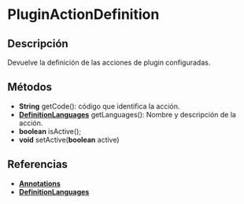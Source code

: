 # PluginActionDefinition

## Descripción

Devuelve la definición de las acciones de plugin configuradas.

## Métodos

- **String** getCode(): código que identifica la acción.
- **[DefinitionLanguages](DefinitionLanguages.md)** getLanguages(): Nombre y descripción de la acción.
- **boolean** isActive();
- **void** setActive(**boolean** active)

## Referencias

- **[Annotations](../../Annotations.md)**
- **[DefinitionLanguages](DefinitionLanguages.md)**